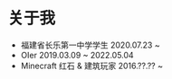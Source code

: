 # 关于我


- 福建省长乐第一中学学生 2020.07.23 ~ 
- OIer 2019.03.09 ~ 2022.05.04
- Minecraft 红石 & 建筑玩家 2016.??.?? ~ 
